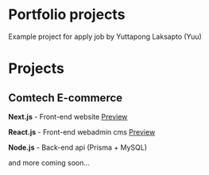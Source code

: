 # Portfolio projects

Example project for apply job by Yuttapong Laksapto (Yuu)

# Projects
## Comtech E-commerce
**Next.js** - Front-end website [Preview](https://comtech-website-nextjs.vercel.app/)

**React.js** - Front-end webadmin cms [Preview](https://www.devgamemaker.com/portfolio/comtech/frontend-webadmin-react/)

**Node.js** - Back-end api (Prisma + MySQL)

and more coming soon...

